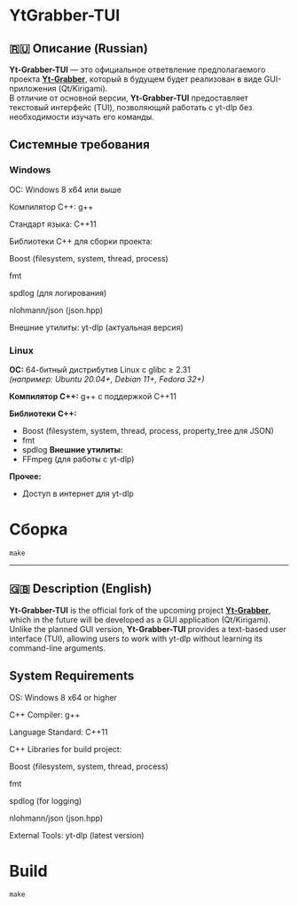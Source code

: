 # YtGrabber-TUI  

## 🇷🇺 Описание (Russian)  

**Yt-Grabber-TUI** — это официальное ответвление предполагаемого проекта [**Yt-Grabber**](https://github.com/zheny-creator/YtGrabber), который в будущем будет реализован в виде GUI-приложения (Qt/Kirigami).  
В отличие от основной версии, **Yt-Grabber-TUI** предоставляет текстовый интерфейс (TUI), позволяющий работать с yt-dlp без необходимости изучать его команды.

## Системные требования

### Windows

ОС: Windows 8 x64 или выше

Компилятор C++: g++

Стандарт языка: C++11

Библиотеки C++ для сборки проекта:

Boost (filesystem, system, thread, process)

fmt

spdlog (для логирования)

nlohmann/json (json.hpp)

Внешние утилиты: yt-dlp (актуальная версия)

### Linux

**ОС:** 64-битный дистрибутив Linux с glibc ≥ 2.31  
*(например: Ubuntu 20.04+, Debian 11+, Fedora 32+)*

**Компилятор C++:** g++ с поддержкой C++11  

**Библиотеки C++:**
- Boost (filesystem, system, thread, process, property_tree для JSON)
- fmt
- spdlog
**Внешние утилиты:**
- FFmpeg (для работы с yt-dlp)

**Прочее:**
- Доступ в интернет для yt-dlp


# Сборка
```Shell
make
```

---

## 🇬🇧 Description (English)  

**Yt-Grabber-TUI** is the official fork of the upcoming project [**Yt-Grabber**](https://github.com/zheny-creator/YtGrabber), which in the future will be developed as a GUI application (Qt/Kirigami).  
Unlike the planned GUI version, **Yt-Grabber-TUI** provides a text-based user interface (TUI), allowing users to work with yt-dlp without learning its command-line arguments.  


## System Requirements

OS: Windows 8 x64 or higher

C++ Compiler: g++

Language Standard: C++11

C++ Libraries for build project:

Boost (filesystem, system, thread, process)

fmt

spdlog (for logging)

nlohmann/json (json.hpp)

External Tools: yt-dlp (latest version)



# Build

```Shell
make
```
